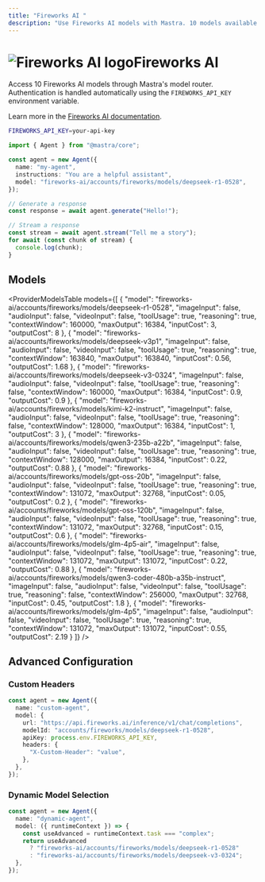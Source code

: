 ```yaml
---
title: "Fireworks AI "
description: "Use Fireworks AI models with Mastra. 10 models available."
---
```


# <img src="https://models.dev/logos/fireworks-ai.svg" alt="Fireworks AI logo" className="inline w-8 h-8 mr-2 align-middle dark:invert dark:brightness-0 dark:contrast-200" />Fireworks AI

Access 10 Fireworks AI models through Mastra's model router. Authentication is handled automatically using the `FIREWORKS_API_KEY` environment variable.

Learn more in the [Fireworks AI documentation](https://fireworks.ai/docs/).

```bash
FIREWORKS_API_KEY=your-api-key
```

```typescript
import { Agent } from "@mastra/core";

const agent = new Agent({
  name: "my-agent",
  instructions: "You are a helpful assistant",
  model: "fireworks-ai/accounts/fireworks/models/deepseek-r1-0528",
});

// Generate a response
const response = await agent.generate("Hello!");

// Stream a response
const stream = await agent.stream("Tell me a story");
for await (const chunk of stream) {
  console.log(chunk);
}
```

## Models

<ProviderModelsTable
models={[
{
"model": "fireworks-ai/accounts/fireworks/models/deepseek-r1-0528",
"imageInput": false,
"audioInput": false,
"videoInput": false,
"toolUsage": true,
"reasoning": true,
"contextWindow": 160000,
"maxOutput": 16384,
"inputCost": 3,
"outputCost": 8
},
{
"model": "fireworks-ai/accounts/fireworks/models/deepseek-v3p1",
"imageInput": false,
"audioInput": false,
"videoInput": false,
"toolUsage": true,
"reasoning": true,
"contextWindow": 163840,
"maxOutput": 163840,
"inputCost": 0.56,
"outputCost": 1.68
},
{
"model": "fireworks-ai/accounts/fireworks/models/deepseek-v3-0324",
"imageInput": false,
"audioInput": false,
"videoInput": false,
"toolUsage": true,
"reasoning": false,
"contextWindow": 160000,
"maxOutput": 16384,
"inputCost": 0.9,
"outputCost": 0.9
},
{
"model": "fireworks-ai/accounts/fireworks/models/kimi-k2-instruct",
"imageInput": false,
"audioInput": false,
"videoInput": false,
"toolUsage": true,
"reasoning": false,
"contextWindow": 128000,
"maxOutput": 16384,
"inputCost": 1,
"outputCost": 3
},
{
"model": "fireworks-ai/accounts/fireworks/models/qwen3-235b-a22b",
"imageInput": false,
"audioInput": false,
"videoInput": false,
"toolUsage": true,
"reasoning": true,
"contextWindow": 128000,
"maxOutput": 16384,
"inputCost": 0.22,
"outputCost": 0.88
},
{
"model": "fireworks-ai/accounts/fireworks/models/gpt-oss-20b",
"imageInput": false,
"audioInput": false,
"videoInput": false,
"toolUsage": true,
"reasoning": true,
"contextWindow": 131072,
"maxOutput": 32768,
"inputCost": 0.05,
"outputCost": 0.2
},
{
"model": "fireworks-ai/accounts/fireworks/models/gpt-oss-120b",
"imageInput": false,
"audioInput": false,
"videoInput": false,
"toolUsage": true,
"reasoning": true,
"contextWindow": 131072,
"maxOutput": 32768,
"inputCost": 0.15,
"outputCost": 0.6
},
{
"model": "fireworks-ai/accounts/fireworks/models/glm-4p5-air",
"imageInput": false,
"audioInput": false,
"videoInput": false,
"toolUsage": true,
"reasoning": true,
"contextWindow": 131072,
"maxOutput": 131072,
"inputCost": 0.22,
"outputCost": 0.88
},
{
"model": "fireworks-ai/accounts/fireworks/models/qwen3-coder-480b-a35b-instruct",
"imageInput": false,
"audioInput": false,
"videoInput": false,
"toolUsage": true,
"reasoning": false,
"contextWindow": 256000,
"maxOutput": 32768,
"inputCost": 0.45,
"outputCost": 1.8
},
{
"model": "fireworks-ai/accounts/fireworks/models/glm-4p5",
"imageInput": false,
"audioInput": false,
"videoInput": false,
"toolUsage": true,
"reasoning": true,
"contextWindow": 131072,
"maxOutput": 131072,
"inputCost": 0.55,
"outputCost": 2.19
}
]}
/>

## Advanced Configuration

### Custom Headers

```typescript
const agent = new Agent({
  name: "custom-agent",
  model: {
    url: "https://api.fireworks.ai/inference/v1/chat/completions",
    modelId: "accounts/fireworks/models/deepseek-r1-0528",
    apiKey: process.env.FIREWORKS_API_KEY,
    headers: {
      "X-Custom-Header": "value",
    },
  },
});
```

### Dynamic Model Selection

```typescript
const agent = new Agent({
  name: "dynamic-agent",
  model: ({ runtimeContext }) => {
    const useAdvanced = runtimeContext.task === "complex";
    return useAdvanced
      ? "fireworks-ai/accounts/fireworks/models/deepseek-r1-0528"
      : "fireworks-ai/accounts/fireworks/models/deepseek-v3-0324";
  },
});
```
